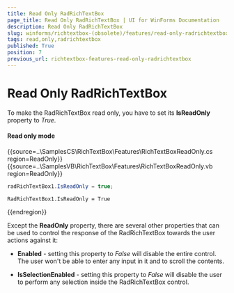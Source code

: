 ```yaml
---
title: Read Only RadRichTextBox
page_title: Read Only RadRichTextBox | UI for WinForms Documentation
description: Read Only RadRichTextBox
slug: winforms/richtextbox-(obsolete)/features/read-only-radrichtextbox
tags: read,only,radrichtextbox
published: True
position: 7
previous_url: richtextbox-features-read-only-radrichtextbox
---
```


# Read Only RadRichTextBox

To make the RadRichTextBox read only, you have to set its __IsReadOnly__ property to *True*.

#### Read only mode

{{source=..\SamplesCS\RichTextBox\Features\RichTextBoxReadOnly.cs region=ReadOnly}} 
{{source=..\SamplesVB\RichTextBox\Features\RichTextBoxReadOnly.vb region=ReadOnly}} 

````C#
radRichTextBox1.IsReadOnly = true;

````
````VB.NET
RadRichTextBox1.IsReadOnly = True

````

{{endregion}}

Except the __ReadOnly__ property, there are several other properties that can be used to control the response of the RadRichTextBox towards the user actions against it:

* __Enabled__ - setting this property to *False* will disable the entire control. The user won't be able to enter any input in it and to scroll the contents.

* __IsSelectionEnabled__ - setting this property to *False* will disable the user to perform any selection inside the RadRichTextBox control.